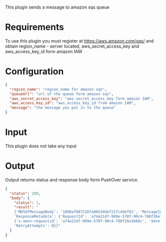 This plugin sends a message to amazon sqs queue

# Requirements

To use this plugin you must register at https://aws.amazon.com/sqs/ and obtain region_name - server located,
aws_secret_access_key and aws_access_key_id form amazon IAM

# Configuration

```json
{
  "region_name": "region_name for amazon sqs",
  "queueUrl": "url of the queue form amazon sqs",
  "aws_secret_access_key": "aws_secret_access_key form amazon IAM",
  "aws_access_key_id": "aws_access_key_id from amazon IAM",
  "message": "the message you put in to the queue"
}
```

# Input

This plugin does not take any input

# Output

Output returns status and response body form PushOver service. 

```json
{
  "status": 200,
  "body": {
    "status": 1,
    "result": "
    {'MD5OfMessageBody': '1888af887216fa96b34def217c4def61', 'MessageId': 'f173aa5f-0771-4299-8573-4bd2350da7c6', 
    'ResponseMetadata': {'RequestId': 'a74a21d7-989e-578f-90c4-780f26e1b68c', 'HTTPStatusCode': 200, 'HTTPHeaders': 
    {'x-amzn-requestid': 'a74a21d7-989e-578f-90c4-780f26e1b68c', 'date': 'Thu, 07 Oct 2021 09:22:07 GMT', 'content-type': 'text/xml', 'content-length': '378'}, 
    'RetryAttempts': 0}}"
  }
}